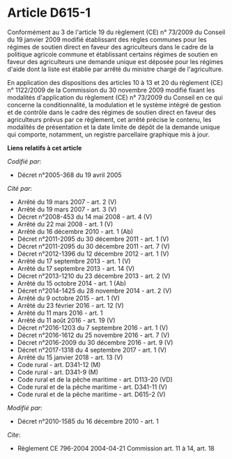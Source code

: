 # Article D615-1

Conformément au 3 de l'article 19 du règlement (CE) n° 73/2009 du Conseil du 19 janvier 2009 modifié établissant des règles
communes pour les régimes de soutien direct en faveur des agriculteurs dans le cadre de la politique agricole commune et
établissant certains régimes de soutien en faveur des agriculteurs une demande unique est déposée pour les régimes d'aide
dont la liste est établie par arrêté du ministre chargé de l'agriculture. 

En application des dispositions des articles 10 à 13 et 20 du règlement (CE) n° 1122/2009 de la Commission du 30 novembre
2009 modifié fixant les modalités d'application du règlement (CE) n° 73/2009 du Conseil en ce qui concerne la
conditionnalité, la modulation et le système intégré de gestion et de contrôle dans le cadre des régimes de soutien direct en
faveur des agriculteurs prévus par ce règlement, cet arrêté précise le contenu, les modalités de présentation et la date
limite de dépôt de la demande unique qui comporte, notamment, un registre parcellaire graphique mis à jour.

**Liens relatifs à cet article**

_Codifié par_:

  - Décret n°2005-368 du 19 avril 2005

_Cité par_:

  - Arrêté du 19 mars 2007 - art. 2 (V)
  - Arrêté du 19 mars 2007 - art. 3 (V)
  - Décret n°2008-453 du 14 mai 2008 - art. 4 (V)
  - Arrêté du 22 mai 2008 - art. 1 (V)
  - Arrêté du 16 décembre 2010 - art. 1 (Ab)
  - Décret n°2011-2095 du 30 décembre 2011 - art. 1 (V)
  - Décret n°2011-2095 du 30 décembre 2011 - art. 7 (V)
  - Décret n°2012-1396 du 12 décembre 2012 - art. 1 (V)
  - Arrêté du 17 septembre 2013 - art. 1 (V)
  - Arrêté du 17 septembre 2013 - art. 14 (V)
  - Décret n°2013-1210 du 23 décembre 2013 - art. 2 (V)
  - Arrêté du 15 octobre 2014 - art. 1 (Ab)
  - Décret n°2014-1425 du 28 novembre 2014 - art. 2 (V)
  - Arrêté du 9 octobre 2015 - art. 1 (V)
  - Arrêté du 23 février 2016 - art. 12 (V)
  - Arrêté du 11 mars 2016 - art. 1
  - Arrêté du 11 août 2016 - art. 19 (V)
  - Décret n°2016-1203 du 7 septembre 2016 - art. 1 (V)
  - Décret n°2016-1612 du 25 novembre 2016 - art. 7 (V)
  - Décret n°2016-2009 du 30 décembre 2016 - art. 9 (V)
  - Décret n°2017-1318 du 4 septembre 2017 - art. 1 (V)
  - Arrêté du 15 janvier 2018 - art. 13 (V)
  - Code rural - art. D341-12 (M)
  - Code rural - art. D341-9 (M)
  - Code rural et de la pêche maritime - art. D113-20 (VD)
  - Code rural et de la pêche maritime - art. D341-11 (V)
  - Code rural et de la pêche maritime - art. D615-2 (V)

_Modifié par_:

  - Décret n°2010-1585 du 16 décembre 2010 - art. 1

_Cite_:

  - Règlement CE 796-2004 2004-04-21 Commission art. 11 à 14, art. 18
